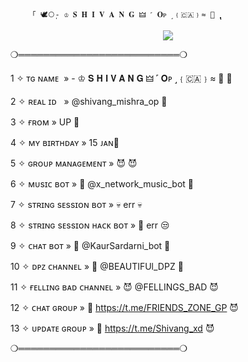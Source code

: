         「 🕊️⃝‌ٖٖٖٖ- ♔ 𝐒 𝐇 𝐈 𝐕 𝐀 𝐍 𝐆 🜲 ˹ 𝐎ᴘ ˼﹛🇨🇦﹜≈ 💸 ‌ٖٖٖٖٖٖٖٖٖٖٖٖٖٖٖٖٖٖٖٖٖٖٖٖٖٖٖٖٖٖٖٖٖٖٖٖٖٖٖٖٖٖٖٖٖٖٖٖٖٖٖٖٖٖٖٖٖٖٖٖٖٖٖٖٖٖٖٖٖٖٖٖٖٖٖٖٖٖٖٖٖٖٖٖٖٖٖٖٖٖٖٖٖٖٖٖٖٖٖٖٖٖٖٖٖٖٖٖٖٖٖٖٖٖٖٖٖٖٖٖٖٖٖٖٖٖٖٖٖٖٖٖٖٖٖٖٖٖٖٖٖٖٖٖٖٖٖٖٖٖٖٖٖٖٖٖٖٖٖٖٖٖٖٖٖٖٖٖٖٖٖٖٖٖٖٖٖٖٖٖٖٖٖٖٖٖٖٖٖٖٖٖٖٖٖٖٖٖٖٖٖٖٖٖٖٖٖٖٖٖٖٖٖٖٖٖٖٖٖٖٖٖٖٖٖٖٖٖٖٖٖٖٖٖٖٖٖٖٖٖٖٖٖٖٖٖٖٖٖٖٖٖٖٖٖٖٖٖٖٖٖ
</h2>

<p align="center"><a href="https://t.me/shivang_mishra_op"><img src="https://graph.org/file/6694152b5167a56d8ba2a-bf5934868bc42c5a35.jpg"></a></p>


❍══════════════════════════❍




1 ✧ ᴛɢ ɴᴀᴍᴇ  » - ♔ 𝐒 𝐇 𝐈 𝐕 𝐀 𝐍 𝐆 🜲 ˹ 𝐎ᴘ ˼﹛🇨🇦﹜≈ 💸 🥵





2 ✧ ʀᴇᴀʟ ɪᴅ   » @shivang_mishra_op  🌸





3 ✧ ғʀᴏᴍ » UP 💙





4 ✧ ᴍʏ ʙɪʀᴛʜᴅᴀʏ » 15 ᴊᴀɴ🎂





5 ✧ ɢʀᴏᴜᴘ ᴍᴀɴᴀɢᴇᴍᴇɴᴛ » 😈  😈





6 ✧ ᴍᴜsɪᴄ ʙᴏᴛ » 🎸 @x_network_music_bot 🎸





7 ✧ sᴛʀɪɴɢ sᴇssɪᴏɴ ʙᴏᴛ » 💀 err 💀






8 ✧  sᴛʀɪɴɢ sᴇssɪᴏɴ ʜᴀᴄᴋ ʙᴏᴛ » 🚬 err 😒





9 ✧ ᴄʜᴀᴛ ʙᴏᴛ » 🌉 @KaurSardarni_bot 🌉





10 ✧ ᴅᴘᴢ ᴄʜᴀɴɴᴇʟ » 🥺 @BEAUTIFUl_DPZ 🥺





11 ✧ ғᴇʟʟɪɴɢ ʙᴀᴅ ᴄʜᴀɴɴᴇʟ » 😈 @FELLINGS_BAD 😈





12 ✧ ᴄʜᴀᴛ ɢʀᴏᴜᴘ » 👼 https://t.me/FRIENDS_ZONE_GP 😈





13 ✧ ᴜᴘᴅᴀᴛᴇ ɢʀᴏᴜᴘ » 👼 https://t.me/Shivang_xd 😈










❍══════════════════════════❍
